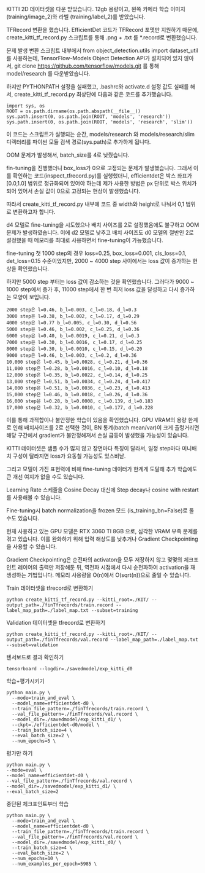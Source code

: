 KITTI 2D 데이터셋을 다운 받았습니다.
12gb 용량이고, 왼쪽 카메라 학습 이미지 (training/image_2)와 라벨 (training/label_2)를 받았습니다.

TFRecord 변환을 했습니다.
EfficientDet 코드가 TFRecord 포멧만 지원하기 때문에, create_kitti_tf_record.py 스크립트를 통해 .png + .txt 를 *.record로 변환했습니다.

문제 발생
변환 스크립트 내부에서 from object_detection.utils import dataset_util를 사용하는데, TensorFlow-Models Object Detection API가 설치되어 있지 않아서, git clone https://github.com/tensorflow/models.git 를 통해 model/research 를 다운받았습니다.

하지만 PYTHONPATH 설정을 실패했고, .bashrc와 activate.d 설정 값도 실패를 해서, create_kitti_tf_record.py 최상단에 다음과 같은 코드를 추가했습니다.
```
import sys, os
ROOT = os.path.dirname(os.path.abspath(__file__))
sys.path.insert(0, os.path.join(ROOT, 'models', 'research'))
sys.path.insert(0, os.path.join(ROOT, 'models', 'research', 'slim'))
```

이 코드는 스크립트가 실행되는 순간, models/research 와 models/research/slim 디렉터리를 파이썬 모듈 검색 경로(sys.path)로 추가하게 됩니다.

OOM 문제가 발생해서, batch_size를 4로 낮췄습니다.

fin-tuning을 진행했더니 box_loss가 0으로 고정되는 문제가 발생했습니다. 그래서 이를 확인하는 코드(inspect_tfrecord.py)를 실행했더니, efficientdet은 박스 좌표가 [0.0,1.0] 범위로 정규화되어 있어야 하는데 제가 사용한 방법은 px 단위로 박스 위치가 되어 있어서 손실 값이 0으로 고정되는 현상이 발생했습니다.

따라서 create_kitti_tf_record.py 내부에 코드 중 width와 height로 나눠서 0,1 범위로 변환하고자 합니다.

d4 모델로 fine-tuning을 시도했으나 배치 사이즈를 2로 설정했음에도 불구하고 OOM 문제가 발생하였습니다.
이에 d2 모델로 낮추고 배치 사이즈도 d0 모델의 절반인 2로 설정했을 때 메모리를 최대로 사용하면서 fine-tuning이 가능했습니다.

fine-tuning 첫 1000 step의 경우 loss=0.25, box_loss=0.001, cls_loss=0.1, det_loss=0.15 수준이었지만, 2000 ~ 4000 step 사이에서는 loss 값이 증가하는 현상을 확인했습니다.

하지만 5000 step 부터는 loss 값이 감소하는 것을 확인했습니다. 그러다가 9000 ~ 1000 step에서 증가 후, 11000 step에서 한 번 최저 loss 값을 달성하고 다시 증가하는 모양이 보입니다.
```
2000 step은 l=0.46, b_l=0.003, c_l=0.18, d_l=0.3 
3000 step은 l=0.38, b_l=0.002, c_l=0.17, d_l=0.29 
4000 step은 l=0.77 b_l=0.005, c_l=0.30, d_l=0.56 
5000 step은 l=0.46, b_l=0.002, c_l=0.25, d_l=0.36
6000 step은 l=0.40, b_l=0.0019, c_l=0.21, d_l=0.3
7000 step은 l=0.30, b_l=0.0016, c_l=0.17, d_l=0.25
8000 step은 l=0.30, b_l=0.0010, c_l=0.15, d_l=0.20
9000 step은 l=0.46, b_l=0.003, c_l=0.2, d_l=0.36
10,000 step은 l=0.45, b_l=0.0028, c_l=0.21, d_l=0.36
11,000 step은 l=0.28, b_l=0.0016, c_l=0.10, d_l=0.18
12,000 step은 l=0.35, b_l=0.0022, c_l=0.14, d_l=0.25
13,000 step은 l=0,51, b_l=0.0034, c_l=0.24, d_l=0.417
14,000 step은 l=0.51, b_l=0.0036, c_l=0.23, d_l=0.413
15,000 step은 l=0.46, b_l=0.0018, c_l=0.26, d_l=0.36
16,000 step은 l=0.28, b_l=0.0008, c_l=0.139, d_l=0.183
17,000 step은 l=0.32, b_l=0.0010, c_l=0.177, d_l=0.228
```

이를 통해 과적합이나 불안정한 학습이 있음을 확인했습니다.
GPU VRAM의 용량 한계로 인해 배치사이즈를 2로 선택한 것이, BN 통계(batch mean/var)이 크게 출렁거리면 해당 구간에서 gradient가 불안정해져서 손실 급등이 발생했을 가능성이 있습니다.

KITTI 데이터셋은 샘플 수가 많지 않고 장면마다 특징이 달라서, 일정 step마다 미니배치 구성이 달라지면 loss가 요동칠 가능성도 있스비낟.

그리고 모델이 가진 표현력에 비해 fine-tuning 데이터가 한계게 도달해 추가 학습에도 큰 개선 여지가 없을 수도 있습니다.

Learning Rate 스케줄을 Cosine Decay 대신에 Step decay나 cosine with restart를 사용해볼 수 있습니다.

Fine-tuning시 batch normalization을 frozen 모드 (is_training_bn=False)로 둘 수도 있습니다.

현재 사용하고 있는 GPU 모델은 RTX 3060 TI 8GB 으로, 심각한 VRAM 부족 문제를 겪고 있습니다. 이를 완화하기 위해 입력 해상도를 낮추거나 Gradient Checkpointing을 사용할 수 있습니다.

Gradient Checkpointing은 순전파의 activaton을 모두 저장하지 않고 몇몇의 체크포인트 레이어의 출력만 저장해둔 뒤, 역전파 시점에서 다시 순전파하여 activation을 재생성하는 기법입니다. 메모리 사용량을 O(n)에서 O(sqrt(n))으로 줄일 수 있습니다.

Train 데이터셋을 tfrecord로 변환하기
```
python create_kitti_tf_record.py --kitti_root=./KIT/ --output_path=./finTfrecords/train.record --label_map_path=./label_map.txt --subset=training
```

Validation 데이터셋을 tfrecord로 변환하기
```
python create_kitti_tf_record.py --kitti_root=./KIT/ --output_path=./finTfrecords/val.record --label_map_path=./label_map.txt --subset=validation
```

텐서보드로 결과 확인하기
```
tensorboard --logdir=./savedmodel/exp_kitti_d0
```

학습+평가시키기
```
python main.py \
  --mode=train_and_eval \
  --model_name=efficientdet-d0 \
  --train_file_pattern=./finTfrecords/train.record \
  --val_file_pattern=./finTfrecords/val.record \
  --model_dir=./savedmodel/exp_kitti_d1/ \
  --ckpt=./efficientdet-d0/model \
  --train_batch_size=4 \
  --eval_batch_size=2 \
  --num_epochs=5 \
```

  평가만 하기
  ```
python main.py \
  --mode=eval \
  --model_name=efficientdet-d0 \
  --val_file_pattern=./finTfrecords/val.record \
  --model_dir=./savedmodel/exp_kitti_d1/ \
  --eval_batch_size=2
```

중단된 체크포인트부터 학습
```
python main.py \
  --mode=train_and_eval \
  --model_name=efficientdet-d0 \
  --train_file_pattern=./finTfrecords/train.record \
  --val_file_pattern=./finTfrecords/val.record \
  --model_dir=./savedmodel/exp_kitti_d0/ \
  --train_batch_size=4 \
  --eval_batch_size=2 \
  --num_epochs=10 \
  --num_examples_per_epoch=5985 \
```
